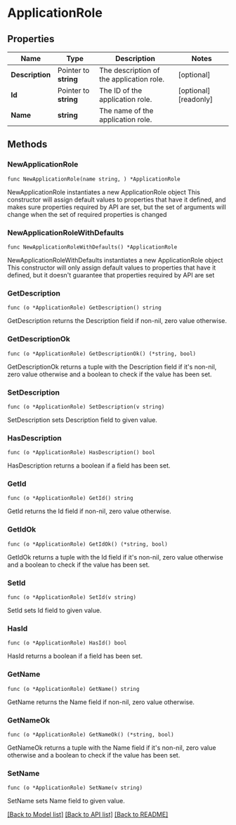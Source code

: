 # ApplicationRole

## Properties

Name | Type | Description | Notes
------------ | ------------- | ------------- | -------------
**Description** | Pointer to **string** | The description of the application role. | [optional] 
**Id** | Pointer to **string** | The ID of the application role. | [optional] [readonly] 
**Name** | **string** | The name of the application role. | 

## Methods

### NewApplicationRole

`func NewApplicationRole(name string, ) *ApplicationRole`

NewApplicationRole instantiates a new ApplicationRole object
This constructor will assign default values to properties that have it defined,
and makes sure properties required by API are set, but the set of arguments
will change when the set of required properties is changed

### NewApplicationRoleWithDefaults

`func NewApplicationRoleWithDefaults() *ApplicationRole`

NewApplicationRoleWithDefaults instantiates a new ApplicationRole object
This constructor will only assign default values to properties that have it defined,
but it doesn't guarantee that properties required by API are set

### GetDescription

`func (o *ApplicationRole) GetDescription() string`

GetDescription returns the Description field if non-nil, zero value otherwise.

### GetDescriptionOk

`func (o *ApplicationRole) GetDescriptionOk() (*string, bool)`

GetDescriptionOk returns a tuple with the Description field if it's non-nil, zero value otherwise
and a boolean to check if the value has been set.

### SetDescription

`func (o *ApplicationRole) SetDescription(v string)`

SetDescription sets Description field to given value.

### HasDescription

`func (o *ApplicationRole) HasDescription() bool`

HasDescription returns a boolean if a field has been set.

### GetId

`func (o *ApplicationRole) GetId() string`

GetId returns the Id field if non-nil, zero value otherwise.

### GetIdOk

`func (o *ApplicationRole) GetIdOk() (*string, bool)`

GetIdOk returns a tuple with the Id field if it's non-nil, zero value otherwise
and a boolean to check if the value has been set.

### SetId

`func (o *ApplicationRole) SetId(v string)`

SetId sets Id field to given value.

### HasId

`func (o *ApplicationRole) HasId() bool`

HasId returns a boolean if a field has been set.

### GetName

`func (o *ApplicationRole) GetName() string`

GetName returns the Name field if non-nil, zero value otherwise.

### GetNameOk

`func (o *ApplicationRole) GetNameOk() (*string, bool)`

GetNameOk returns a tuple with the Name field if it's non-nil, zero value otherwise
and a boolean to check if the value has been set.

### SetName

`func (o *ApplicationRole) SetName(v string)`

SetName sets Name field to given value.



[[Back to Model list]](../README.md#documentation-for-models) [[Back to API list]](../README.md#documentation-for-api-endpoints) [[Back to README]](../README.md)


